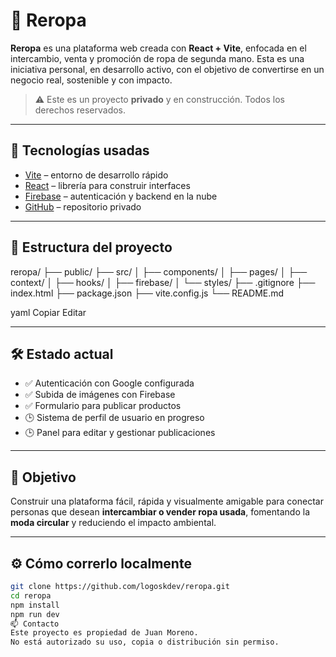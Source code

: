 # 👕 Reropa

**Reropa** es una plataforma web creada con **React + Vite**, enfocada en el intercambio, venta y promoción de ropa de segunda mano. Esta es una iniciativa personal, en desarrollo activo, con el objetivo de convertirse en un negocio real, sostenible y con impacto.

> ⚠️ Este es un proyecto **privado** y en construcción. Todos los derechos reservados.

---

## 🚀 Tecnologías usadas

- [Vite](https://vitejs.dev/) – entorno de desarrollo rápido
- [React](https://react.dev/) – librería para construir interfaces
- [Firebase](https://firebase.google.com/) – autenticación y backend en la nube
- [GitHub](https://github.com/logoskdev/reropa) – repositorio privado

---

## 📁 Estructura del proyecto

reropa/
├── public/
├── src/
│ ├── components/
│ ├── pages/
│ ├── context/
│ ├── hooks/
│ ├── firebase/
│ └── styles/
├── .gitignore
├── index.html
├── package.json
├── vite.config.js
└── README.md

yaml
Copiar
Editar

---

## 🛠️ Estado actual

- ✅ Autenticación con Google configurada
- ✅ Subida de imágenes con Firebase
- ✅ Formulario para publicar productos
- 🕒 Sistema de perfil de usuario en progreso
- 🕒 Panel para editar y gestionar publicaciones

---

## 🧠 Objetivo

Construir una plataforma fácil, rápida y visualmente amigable para conectar personas que desean **intercambiar o vender ropa usada**, fomentando la **moda circular** y reduciendo el impacto ambiental.

---

## ⚙️ Cómo correrlo localmente

```bash
git clone https://github.com/logoskdev/reropa.git
cd reropa
npm install
npm run dev
📫 Contacto
Este proyecto es propiedad de Juan Moreno.
No está autorizado su uso, copia o distribución sin permiso.